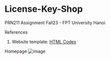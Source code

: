 # License-Key-Shop
PRN211 Assignment Fall23 - FPT University Hanoi



References
1. Website template: [HTML Codex](https://htmlcodex.com/pet-shop-website-template/)

Homepage
![image](https://github.com/trhiep/License-Key-Shop/assets/76655009/ac5db88f-2f77-40d9-b7cd-87812173f51b)
